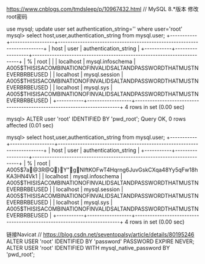 
https://www.cnblogs.com/tmdsleep/p/10967432.html  // MySQL 8.*版本 修改root密码

use mysql; 
update user set authentication_string='' where user='root'
mysql> select host,user,authentication_string from mysql.user;
+-----------+------------------+------------------------------------------------------------------------+
| host      | user             | authentication_string                                                  |
+-----------+------------------+------------------------------------------------------------------------+
| %         | root             |                                                                |
| localhost | mysql.infoschema | $A$005$THISISACOMBINATIONOFINVALIDSALTANDPASSWORDTHATMUSTNEVERBRBEUSED |
| localhost | mysql.session    | $A$005$THISISACOMBINATIONOFINVALIDSALTANDPASSWORDTHATMUSTNEVERBRBEUSED |
| localhost | mysql.sys        | $A$005$THISISACOMBINATIONOFINVALIDSALTANDPASSWORDTHATMUSTNEVERBRBEUSED |
+-----------+------------------+------------------------------------------------------------------------+
4 rows in set (0.00 sec)

mysql> ALTER user 'root' IDENTIFIED BY 'pwd_root';
Query OK, 0 rows affected (0.01 sec)

mysql> select host,user,authentication_string from mysql.user;
+-----------+------------------+------------------------------------------------------------------------+
| host      | user             | authentication_string                                                  |
+-----------+------------------+------------------------------------------------------------------------+
| %         | root             | $A$005$7a@3R@Q}Y"gNlftKOFwT4Hqrng6JuvGskCXqa48Yy5qFw18hKA3HN4Vk1 |
| localhost | mysql.infoschema | $A$005$THISISACOMBINATIONOFINVALIDSALTANDPASSWORDTHATMUSTNEVERBRBEUSED |
| localhost | mysql.session    | $A$005$THISISACOMBINATIONOFINVALIDSALTANDPASSWORDTHATMUSTNEVERBRBEUSED |
| localhost | mysql.sys        | $A$005$THISISACOMBINATIONOFINVALIDSALTANDPASSWORDTHATMUSTNEVERBRBEUSED |
+-----------+------------------+------------------------------------------------------------------------+
4 rows in set (0.00 sec)



链接Navicat  // https://blog.csdn.net/seventopalsy/article/details/80195246
ALTER USER 'root' IDENTIFIED BY 'password' PASSWORD EXPIRE NEVER;
ALTER USER 'root' IDENTIFIED WITH mysql_native_password BY 'pwd_root';




